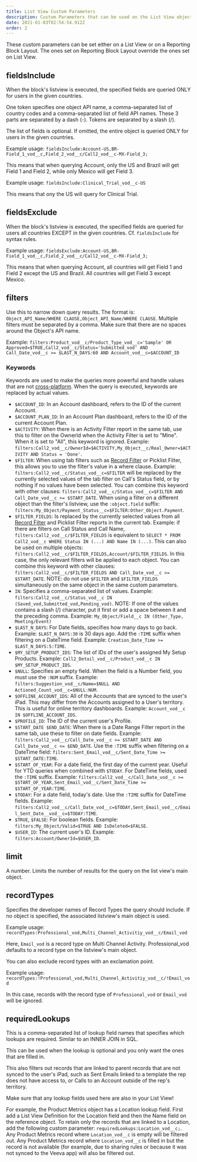 ```yaml
---
title: List View Custom Parameters
description: Custom Parameters that can be used on the List View object
date: 2021-01-03T02:54:54.912Z
order: 2
---
```


These custom parameters can be set either on a List View or on a Reporting Block Layout. The ones set on Reporting Block Layout override the ones set on List View.

## fieldsInclude

When the block's listview is executed, the specified fields are queried ONLY for users in the given countries.

One token specifies one object API name, a comma-separated list of country codes and a comma-separated list of field API names. These 3 parts are separated by a dash (-). Tokens are separated by a slash (/).

The list of fields is optional. If omitted, the entire object is queried ONLY for users in the given countries.

Example usage: `fieldsInclude:Account-US,BR-Field_1_vod__c,Field_2_vod__c/Call2_vod__c-MX-Field_3;`

This means that when querying Account, only the US and Brazil will get Field 1 and Field 2, while only Mexico will get Field 3.

Example usage: `fieldsInclude:Clinical_Trial_vod__c-US`

This means that ony the US will query for Clinical Trial.

## fieldsExclude

When the block's listview is executed, the specified fields are queried for users all countries EXCEPT in the given countries. Cf. `fieldsInclude` for syntax rules.

Example usage: `fieldsExclude:Account-US,BR-Field_1_vod__c,Field_2_vod__c/Call2_vod__c-MX-Field_3;`

This means that when querying Account, all countries will get Field 1 and Field 2 except the US and Brazil. All countries will get Field 3 except Mexico.

## filters

Use this to narrow down query results. The format is: `Object_API_Name/WHERE CLAUSE,Object_API_Name/WHERE CLAUSE`. Multiple filters must be separated by a comma. Make sure that there are no spaces around the Object's API name.

Example: `filters:Product_vod__c/Product_Type_vod__c='Sample' OR Approved=$TRUE,Call2_vod__c/Status='Submitted_vod' AND Call_Date_vod__c >= $LAST_N_DAYS:60 AND Account_vod__c=$ACCOUNT_ID`

### Keywords

Keywords are used to make the queries more powerful and handle values that are not [cross-platform](https://support.veeva.com/hc/en-us/articles/360021663794-Why-do-HTML-Reports-Work-Differently-on-Different-Platforms-?source=search). When the query is executed, keywords are replaced by actual values.

- `$ACCOUNT_ID`: In an Account dashboard, refers to the ID of the current Account.
- `$ACCOUNT_PLAN_ID`: In an Account Plan dashboard, refers to the ID of the current Account Plan.
- `$ACTIVITY`: When there is an Activity Filter report in the same tab, use this to filter on the OwnerId when the Activity Filter is set to "Mine". When it is set to "All", this keyword is ignored. Example: `filters:Call2_vod__c/OwnerId=$ACTIVITY,My_Object__c/Real_Owner=$ACTIVITY AND Status = 'Done'`.
- `$FILTER`: When using tab filters such as [Record Filter](/reports/record-filter) or Picklist Filter, this allows you to use the filter's value in a where clause. Example: `filters:Call2_vod__c/Status_vod__c=$FILTER` will be replaced by the currently selected values of the tab filter on Call's Status field, or by nothing if no values have been selected. You can combine this keyword with other clauses: `filters:Call2_vod__c/Status_vod__c=$FILTER AND Call_Date_vod__c >= $START_DATE`. When using a filter on a different object than the filter's listview, use the `:object.field` suffix: `filters:My_Object/Payment_Status__c=$FILTER:Other_Object.Payment`.
- `$FILTER_FIELDS`: Is replaced by the currently selected values from all [Record Filter](/reports/record-filter) and Picklist Filter reports in the current tab. Example: if there are filters on Call Status and Call Name, `filters:Call2_vod__c/$FILTER_FIELDS` is equivalent to `SELECT * FROM Call2_vod__c WHERE Status IN (...) AND Name IN (...)`. This can also be used on multiple objects: `filters:Call2_vod__c/$FILTER_FIELDS,Account/$FILTER_FIELDS`. In this case, the only relevant filters will be applied to each object. You can combine this keyword with other clauses: `filters:Call2_vod__c/$FILTER_FIELDS AND Call_Date_vod__c >= $START_DATE`. NOTE: do not use `$FILTER` and `$FILTER_FIELDS` simultaneously on the same object in the same custom parameters.
- `IN`: Specifies a comma-separated list of values. Example: `filters:Call2_vod__c/Status_vod__c IN (Saved_vod,Submitted_vod,Pending_vod)`. NOTE: If one of the values contains a slash (/) character, put it first or add a space between it and the preceding comma. Example: `My_Object/Field__c IN (Other_Type, Meeting/Event)`
- `$LAST_N_DAYS`: For Date fields, specifies how many days to go back. Example: `$LAST_N_DAYS:30` is 30 days ago. Add the `:TIME` suffix when filtering on a DateTime field. Example: `Creation_Date_Time >= $LAST_N_DAYS:5:TIME`.
- `$MY_SETUP_PRODUCT_IDS`: The list of IDs of the user's assigned My Setup Products. Example: `Call2_Detail_vod__c/Product_vod__c IN $MY_SETUP_PRODUCT_IDS`.
- `$NULL`: Specifies an empty field. When the field is a Number field, you must use the `:NUM` suffix. Example: `filters:Suggestion_vod__c/Name=$NULL AND Actioned_Count_vod__c=$NULL:NUM`.
- `$OFFLINE_ACCOUNT_IDS`: All of the Accounts that are synced to the user's iPad. This may differ from the Accounts assigned to a User's territory. This is useful for online territory dashboards. Example: `Account_vod__c IN $OFFLINE_ACCOUNT_IDS`.
- `$PROFILE_ID`: The ID of the current user's Profile.
- `$START_DATE $END_DATE`: When there is a Date Range Filter report in the same tab, use these to filter on date fields. Example: `filters:Call2_vod__c/Call_Date_vod__c >= $START_DATE AND Call_Date_vod__c <= $END_DATE`. Use the `:TIME` suffix when filtering on a DateTime field: `filters:Sent_Email_vod__c/Sent_Date_Time >= $START_DATE:TIME`.
- `$START_OF_YEAR`: For a date field, the first day of the current year. Useful for YTD queries when combined with `$TODAY`. For DateTime fields, used the `:TIME` suffix. Example: `filters:Call2_vod__c/Call_Date_vod__c >= $START_OF_YEAR,Sent_Email_vod__c/Sent_Date_Time >= $START_OF_YEAR:TIME`.
- `$TODAY`: For a date field, today's date. Use the `:TIME` suffix for DateTime fields. Example: `filters:Call2_vod__c/Call_Date_vod__c=$TODAY,Sent_Email_vod__c/Email_Sent_Date__vod__c=$TODAY:TIME`.
- `$TRUE`, `$FALSE`: For boolean fields. Example: `filters:My_Object/Valid=$TRUE AND IsDeleted=$FALSE`.
- `$USER_ID`: The current user's ID. Example: `filters:Account/OwnerId=$USER_ID`.

## limit

A number. Limits the number of results for the query on the list view's main object.

## recordTypes

Specifies the developer names of Record Types the query should include. If no object is specified, the associated listview's main object is used.

Example usage: `recordTypes:Professional_vod,Multi_Channel_Activitiy_vod__c/Email_vod`

Here, `Email_vod` is a record type on Multi Channel Activity. Professional_vod defaults to a record type on the listview's main object.

You can also exclude record types with an exclamation point.

Example usage: `recordTypes:!Professional_vod,Multi_Channel_Activitiy_vod__c/!Email_vod`

In this case, records with the record type of `Professional_vod` or `Email_vod` will be ignored.

## requiredLookups

This is a comma-separated list of lookup field names that specifies which lookups are required. Similar to an INNER JOIN in SQL.

This can be used when the lookup is optional and you only want the ones that are filled in.

This also filters out records that are linked to parent records that are not synced to the user's iPad, such as Sent Emails linked to a template the rep does not have access to, or Calls to an Account outside of the rep's territory.

Make sure that any lookup fields used here are also in your List View!

For example, the Product Metrics object has a Location lookup field. First add a List View Definition for the Location field and then the Name field on the reference object. To retain only the records that are linked to a Location, add the following custom parameter: `requiredLookups:Location_vod__c;`. Any Product Metrics record where `Location_vod__c` is empty will be filtered out. Any Product Metrics record where `Location_vod__c` is filled in but the record is not available (for example, due to sharing rules or because it was not synced to the Veeva app) will also be filtered out.
